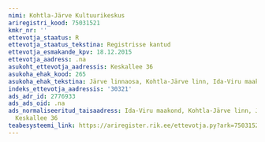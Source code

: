 ```yaml
---
nimi: Kohtla-Järve Kultuurikeskus
ariregistri_kood: 75031521
kmkr_nr: ''
ettevotja_staatus: R
ettevotja_staatus_tekstina: Registrisse kantud
ettevotja_esmakande_kpv: 18.12.2015
ettevotja_aadress: .na
asukoht_ettevotja_aadressis: Keskallee 36
asukoha_ehak_kood: 265
asukoha_ehak_tekstina: Järve linnaosa, Kohtla-Järve linn, Ida-Viru maakond
indeks_ettevotja_aadressis: '30321'
ads_adr_id: 2776933
ads_ads_oid: .na
ads_normaliseeritud_taisaadress: Ida-Viru maakond, Kohtla-Järve linn, Järve linnaosa,
  Keskallee 36
teabesysteemi_link: https://ariregister.rik.ee/ettevotja.py?ark=75031521&ref=rekvisiidid
---
```

